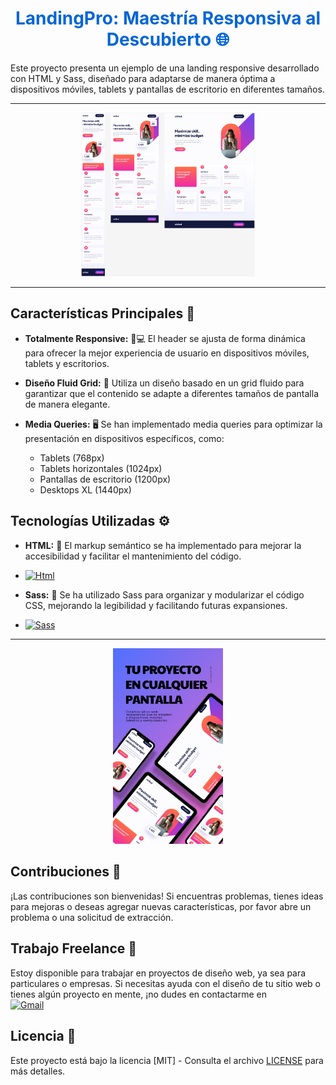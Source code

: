 <h1 align="center" style="color: #0366d6;">
   LandingPro: Maestría Responsiva al Descubierto 🌐
</h1>


Este proyecto presenta un ejemplo de una landing responsive desarrollado con HTML y Sass, diseñado para adaptarse de manera óptima a dispositivos móviles, tablets y pantallas de escritorio en diferentes tamaños.

---

<div align="center">
  <img src="layout.png" alt="Layout" width="55%"/>
</div>


---


## Características Principales 🚀

- **Totalmente Responsive:** 📱💻 El header se ajusta de forma dinámica para ofrecer la mejor experiencia de usuario en dispositivos móviles, tablets y escritorios.

- **Diseño Fluid Grid:** 🎨 Utiliza un diseño basado en un grid fluido para garantizar que el contenido se adapte a diferentes tamaños de pantalla de manera elegante.

- **Media Queries:** 🖥️ Se han implementado media queries para optimizar la presentación en dispositivos específicos, como:

  - Tablets (768px)
  - Tablets horizontales (1024px)
  - Pantallas de escritorio (1200px)
  - Desktops XL (1440px)

## Tecnologías Utilizadas ⚙️

- **HTML:** 📝 El markup semántico se ha implementado para mejorar la accesibilidad y facilitar el mantenimiento del código.
- [![Html](https://img.shields.io/badge/HTML-white?style=for-the-badge&logo=html5&logoColor=white&labelColor=black&color=%23E34F26)](src/index.html)

- **Sass:** 🎨 Se ha utilizado Sass para organizar y modularizar el código CSS, mejorando la legibilidad y facilitando futuras expansiones.
- [![Sass](https://img.shields.io/badge/SASS-black?style=for-the-badge&logo=Sass&logoColor=white&labelColor=black&color=%23CC6699)](src/sass/)

---

<div align="center">
  <img src="espanol-banner.png" alt="Banner" width="35%"/>
</div>


## Contribuciones 🤝

¡Las contribuciones son bienvenidas! Si encuentras problemas, tienes ideas para mejoras o deseas agregar nuevas características, por favor abre un problema o una solicitud de extracción.


## Trabajo Freelance 💼

Estoy disponible para trabajar en proyectos de diseño web, ya sea para particulares o empresas. Si necesitas ayuda con el diseño de tu sitio web o tienes algún proyecto en mente, ¡no dudes en contactarme en 
<br>
[![Gmail](https://img.shields.io/badge/Email%20personal-white?style=for-the-badge&logo=gmail&logoColor=white&label=ferrancolllopez%40gmail.com&labelColor=black&color=%23EA4335)](mailto:ferrancolllopez@gmail.com)


## Licencia 📜

Este proyecto está bajo la licencia [MIT] - Consulta el archivo [LICENSE](LICENSE) para más detalles.

